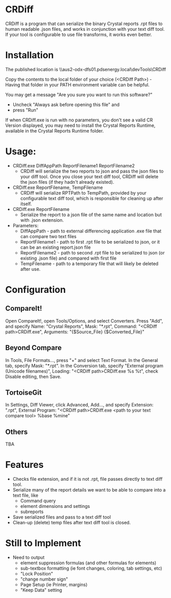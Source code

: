 # CRDiff
CRDiff is a program that can serialize the binary Crystal reports .rpt files to human readable .json files, and works in conjunction with your text diff tool. If your tool is configurable to use file transforms, it works even better.

# Installation
The published location is \\\\aus2-odx-dfs01.pdsenergy.local\\devTools\\CRDiff

Copy the contents to the local folder of your choice (\<CRDiff Path\>) - Having that folder in your PATH environment variable can be helpful.

You may get a message "Are you sure you want to run this software?" 
* Uncheck "Always ask before opening this file" and 
* press "Run"

If when CRDiff.exe is run with no parameters, you don't see a valid CR Version displayed, you may need to install the Crystal Reports Runtime, available in the Crystal Reports Runtime folder.

# Usage: 
  - CRDiff.exe DiffAppPath ReportFilename1 ReportFilename2
    - CRDiff will serialize the two reports to json and pass the json files to your diff tool. Once you close your text diff tool, CRDiff will delete the json files (if they hadn't already existed).
  - CRDiff.exe ReportFilename, TempFilename
    - CRDiff will serialize RPTPath to TempPath, provided by your configurable text diff tool, which is responsible for cleaning up after itself.
  - CRDiff.exe ReportFilename
    - Serialize the report to a json file of the same name and location but with .json extension. 
  - Parameters:
    - DiffAppPath - path to external differencing application .exe file that can compare two text files
    - ReportFilename1 - path to first .rpt file to be serialized to json, or it can be an existing report.json file
    - ReportFilename2 - path to second .rpt file to be serialized to json (or existing .json file) and compared with first file
    - TempFilename - path to a temporary file that will likely be deleted after use.
    
# Configuration
## CompareIt!
Open CompareIt!, open Tools/Options, and select Converters. Press "Add", and specify Name: "Crystal Reports", Mask: "\*.rpt", Command: "\<CRDiff path\>CRDiff.exe", Arguments: "{$Source_File} {$Converted_File}"
## Beyond Compare
In Tools, File Formats..., press "+" and select Text Format. In the General tab, specify Mask: "\*.rpt". In the Conversion tab, specify "External program (Unicode filenames)", Loading: "\<CRDiff path\>CRDiff.exe %s %t", check Disable editing, then Save.
## TortoiseGit
In Settings, Diff Viewer, click Advanced, Add..., and specify Extension: ".rpt", External Program: "\<CRDiff path\>CRDiff.exe \<path to your text compare tool\>  %base %mine"
## Others
TBA

# Features
- Checks file extension, and if it is not .rpt, file passes directly to text diff tool.
- Serialize many of the report details we want to be able to compare into a text file, like
  * Command query
  * element dimensions and settings
  * subreports
- Save serialized files and pass to a text diff tool
- Clean-up (delete) temp files after text diff tool is closed.

# Still to Implement 
- Need to output
  - element suppression formulas (and other formulas for elements)
  - sub-textbox formatting (ie font changes, coloring, tab settings, etc)
  - "Lock Position"
  - "change number sign"
  - Page Setup (ie Printer, margins)
  - "Keep Data" setting
